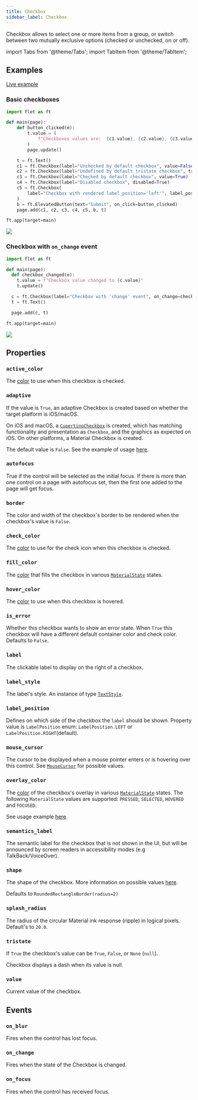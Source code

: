 ```yaml
---
title: Checkbox
sidebar_label: Checkbox
---
```


Checkbox allows to select one or more items from a group, or switch between two mutually exclusive options (checked or unchecked, on or off).

import Tabs from '@theme/Tabs';
import TabItem from '@theme/TabItem';

## Examples

[Live example](https://flet-controls-gallery.fly.dev/input/checkbox)

### Basic checkboxes

<Tabs groupId="language">
  <TabItem value="python" label="Python" default>

```python
import flet as ft

def main(page):
    def button_clicked(e):
        t.value = (
            f"Checkboxes values are:  {c1.value}, {c2.value}, {c3.value}, {c4.value}, {c5.value}."
        )
        page.update()

    t = ft.Text()
    c1 = ft.Checkbox(label="Unchecked by default checkbox", value=False)
    c2 = ft.Checkbox(label="Undefined by default tristate checkbox", tristate=True)
    c3 = ft.Checkbox(label="Checked by default checkbox", value=True)
    c4 = ft.Checkbox(label="Disabled checkbox", disabled=True)
    c5 = ft.Checkbox(
        label="Checkbox with rendered label_position='left'", label_position=ft.LabelPosition.LEFT
    )
    b = ft.ElevatedButton(text="Submit", on_click=button_clicked)
    page.add(c1, c2, c3, c4, c5, b, t)

ft.app(target=main)
```
  </TabItem>
</Tabs>

<img src="/img/docs/controls/checkbox/basic-checkbox.gif" className="screenshot-40" />

### Checkbox with `on_change` event

<Tabs groupId="language">
  <TabItem value="python" label="Python" default>

```python
import flet as ft

def main(page):
  def checkbox_changed(e):
    t.value = f"Checkbox value changed to {c.value}" 
    t.update()

  c = ft.Checkbox(label="Checkbox with 'change' event", on_change=checkbox_changed)
  t = ft.Text()

  page.add(c, t)

ft.app(target=main)
```
  </TabItem>
</Tabs>

<img src="/img/docs/controls/checkbox/checkbox-with-change-event.gif" className="screenshot-40" />

## Properties

### `active_color`

The [color](/docs/reference/colors) to use when this checkbox is checked.

### `adaptive`

If the value is `True`, an adaptive Checkbox is created based on whether the target platform is iOS/macOS.

On iOS and macOS, a [`CupertinoCheckbox`](/docs/controls/cupertinocheckbox) is created, which has matching functionality and presentation as `Checkbox`, and the graphics as expected on iOS. On other platforms, a Material Checkbox is created.

The default value is `False`. See the example of usage [here](/docs/controls/cupertinocheckbox#cupertinocheckbox-and-adaptive-checkbox-example).

### `autofocus`

True if the control will be selected as the initial focus. If there is more than one control on a page with autofocus set, then the first one added to the page will get focus.

### `border`

The color and width of the checkbox's border to be rendered when the checkbox's value is `False`.

### `check_color`

The [color](/docs/reference/colors) to use for the check icon when this checkbox is checked.

### `fill_color`

The [color](/docs/reference/colors) that fills the checkbox in various [`MaterialState`](/docs/reference/types/materialstate) states.

### `hover_color`

The [color](/docs/reference/colors) to use when this checkbox is hovered.

### `is_error`

Whether this checkbox wants to show an error state. When `True` this checkbox will have a different default container color and check color. Defaults to `False`.

### `label`

The clickable label to display on the right of a checkbox.

### `label_style`

The label's style. An instance of type [`TextStyle`](/docs/controls/text#textstyle-properties).

### `label_position`

Defines on which side of the checkbox the `label` should be shown. Property value is `LabelPosition` enum: `LabelPosition.LEFT` or `LabelPosition.RIGHT`(default).

### `mouse_cursor`

The cursor to be displayed when a mouse pointer enters or is hovering over this control.
See [`MouseCursor`](/docs/controls/gesturedetector#mouse_cursor) for possible values.

### `overlay_color`

The [color](/docs/reference/colors) of the checkbox's overlay in various [`MaterialState`](/docs/reference/types/materialstate) states. The
following `MaterialState` values are supported: `PRESSED`, `SELECTED`, `HOVERED` and `FOCUSED`.

See usage example [here](/docs/controls/elevatedbutton#style).

### `semantics_label`

The semantic label for the checkbox that is not shown in the UI, but will be announced by screen readers in accessibility modes (e.g TalkBack/VoiceOver).

### `shape`

The shape of the checkbox. More information on possible values [here](/docs/controls/alertdialog#shape).

Defaults to `RoundedRectangleBorder(radius=2)`

### `splash_radius`

The radius of the circular Material ink response (ripple) in logical pixels. Default's to `20.0`.

### `tristate`

If `True` the checkbox's value can be `True`, `False`, or `None` (`null`).

Checkbox displays a dash when its value is null.

### `value`

Current value of the checkbox.

## Events

### `on_blur`

Fires when the control has lost focus.

### `on_change`

Fires when the state of the Checkbox is changed.

### `on_focus`

Fires when the control has received focus.
